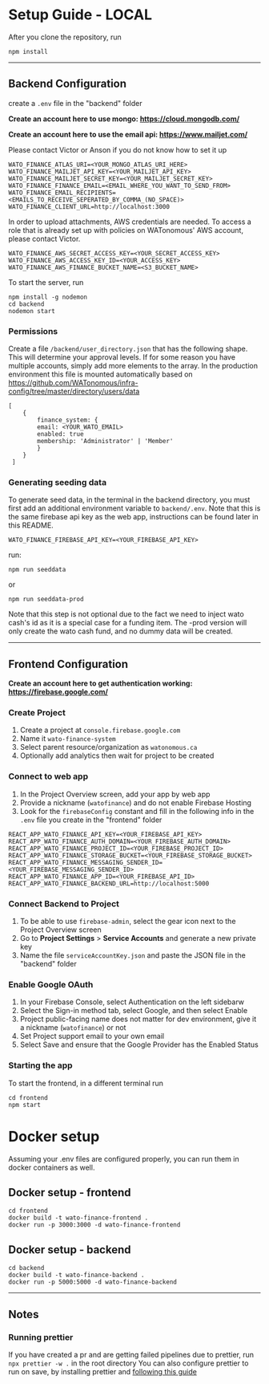 # Setup Guide - LOCAL

After you clone the repository, run

```
npm install
```

---

## Backend Configuration

create a `.env` file in the "backend" folder

**Create an account here to use mongo: https://cloud.mongodb.com/**

**Create an account here to use the email api: https://www.mailjet.com/**

Please contact Victor or Anson if you do not know how to set it up

```
WATO_FINANCE_ATLAS_URI=<YOUR_MONGO_ATLAS_URI_HERE>
WATO_FINANCE_MAILJET_API_KEY=<YOUR_MAILJET_API_KEY>
WATO_FINANCE_MAILJET_SECRET_KEY=<YOUR_MAILJET_SECRET_KEY>
WATO_FINANCE_FINANCE_EMAIL=<EMAIL_WHERE_YOU_WANT_TO_SEND_FROM>
WATO_FINANCE_EMAIL_RECIPIENTS=<EMAILS_TO_RECEIVE_SEPERATED_BY_COMMA_(NO_SPACE)>
WATO_FINANCE_CLIENT_URL=http://localhost:3000
```

In order to upload attachments, AWS credentials are needed. To access a role that is already set up with policies on WATonomous' AWS account, please contact Victor.

```
WATO_FINANCE_AWS_SECRET_ACCESS_KEY=<YOUR_SECRET_ACCESS_KEY>
WATO_FINANCE_AWS_ACCESS_KEY_ID=<YOUR_ACCESS_KEY>
WATO_FINANCE_AWS_FINANCE_BUCKET_NAME=<S3_BUCKET_NAME>
```

To start the server, run

```
npm install -g nodemon
cd backend
nodemon start
```

### Permissions

Create a file `/backend/user_directory.json` that has the following shape. This will determine your approval levels. If for some reason you have multiple accounts, simply add more elements to the array.
In the production environment this file is mounted automatically based on https://github.com/WATonomous/infra-config/tree/master/directory/users/data

```
[
    {
        finance_system: {
        email: <YOUR_WATO_EMAIL>
        enabled: true
        membership: 'Administrator' | 'Member'
        }
    }
 ]
```

### Generating seeding data

To generate seed data, in the terminal in the backend directory, you must first add an additional environment variable to `backend/.env`. Note that this is the same firebase api key as the web app, instructions can be found later in this README.

`WATO_FINANCE_FIREBASE_API_KEY=<YOUR_FIREBASE_API_KEY>`

run:

```
npm run seeddata
```

or

```
npm run seeddata-prod
```

Note that this step is not optional due to the fact we need to inject wato cash's id as it is a special case for a funding item. The -prod version will only create the wato cash fund, and no dummy data will be created.

---

## Frontend Configuration

**Create an account here to get authentication working: https://firebase.google.com/**

### Create Project

1. Create a project at `console.firebase.google.com`
2. Name it `wato-finance-system`
3. Select parent resource/organization as `watonomous.ca`
4. Optionally add analytics then wait for project to be created

### Connect to web app

1. In the Project Overview screen, add your app by web app
2. Provide a nickname (`watofinance`) and do not enable Firebase Hosting
3. Look for the `firebaseConfig` constant and fill in the following info in the `.env` file you create in the "frontend" folder

```
REACT_APP_WATO_FINANCE_API_KEY=<YOUR_FIREBASE_API_KEY>
REACT_APP_WATO_FINANCE_AUTH_DOMAIN=<YOUR_FIREBASE_AUTH_DOMAIN>
REACT_APP_WATO_FINANCE_PROJECT_ID=<YOUR_FIREBASE_PROJECT_ID>
REACT_APP_WATO_FINANCE_STORAGE_BUCKET=<YOUR_FIREBASE_STORAGE_BUCKET>
REACT_APP_WATO_FINANCE_MESSAGING_SENDER_ID=<YOUR_FIREBASE_MESSAGING_SENDER_ID>
REACT_APP_WATO_FINANCE_APP_ID=<YOUR_FIREBASE_API_ID>
REACT_APP_WATO_FINANCE_BACKEND_URL=http://localhost:5000
```

### Connect Backend to Project

1. To be able to use `firebase-admin`, select the gear icon next to the Project Overview screen
2. Go to **Project Settings** > **Service Accounts** and generate a new private key
3. Name the file `serviceAccountKey.json` and paste the JSON file in the "backend" folder

### Enable Google OAuth

1. In your Firebase Console, select Authentication on the left sidebarw
2. Select the Sign-in method tab, select Google, and then select Enable
3. Project public-facing name does not matter for dev environment, give it a nickname (`watofinance`) or not
4. Set Project support email to your own email
5. Select Save and ensure that the Google Provider has the Enabled Status

### Starting the app

To start the frontend, in a different terminal run

```
cd frontend
npm start
```

# Docker setup

Assuming your .env files are configured properly, you can run them in docker containers as well.

## Docker setup - frontend

```
cd frontend
docker build -t wato-finance-frontend .
docker run -p 3000:3000 -d wato-finance-frontend
```

## Docker setup - backend

```
cd backend
docker build -t wato-finance-backend .
docker run -p 5000:5000 -d wato-finance-backend
```

---

## Notes

### Running prettier

If you have created a pr and are getting failed pipelines due to prettier, run `npx prettier -w .` in the root directory
You can also configure prettier to run on save, by installing prettier and [following this guide](https://www.alphr.com/auto-format-vs-code)
